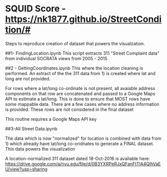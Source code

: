 # SQUID Score - https://nk1877.github.io/StreetCondition/#
Steps to reproduce creation of dataset that powers the visualzation.

##1- FindingLocation.ipynb
This script extracts 311 "Street Complaint data" from individual SOCRATA views from 2005 - 2015

##2 - GettingCoordinates.ipynb
This where the location cleaning is performed. 
An extract of the the 311 data from 1) is created where lat and long are not provided. 

For rows where a lat/long co-ordinate is not present, all avaiable address components on that row are concatenated and passed to a Google Maps API to estimate a lat/long. This is done to ensure that MOST rows have some mappable data. There are a few cases where no address information is provided. These rows are not considered in the final dataset

This routine requires a Google Maps API key

##3-All Street Data.ipynb

The data which is now "normalized" for location is combined with data from 1) which already have lat/long co-oridnates to generate a FINAL dataset. This data powers the visualization

A location-normalized 311 dataset dated 18-Oct-2016 is available here:
https://drive.google.com/a/nyu.edu/file/d/0B3YXRPeRJxQFanFtTlA4QlhVaEU/view?usp=sharing
